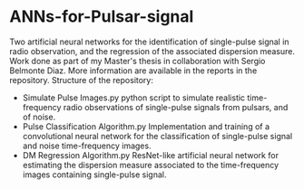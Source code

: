 # ANNs-for-Pulsar-signal
Two artificial neural networks for the identification of single-pulse signal in radio observation, and the regression of the associated dispersion measure.
Work done as part of my Master's thesis in collaboration with Sergio Belmonte Diaz. More information are available in the reports in the repository.
Structure of the repository:

- Simulate Pulse Images.py 
  python script to simulate realistic time-frequency radio observations of single-pulse signals from pulsars, and of noise.
- Pulse Classification Algorithm.py
  Implementation and training of a convolutional neural network for the classification of single-pulse signal and noise time-frequency images.
- DM Regression Algorithm.py
  ResNet-like artificial neural network for estimating the dispersion measure associated to the time-frequency images containing single-pulse signal. 
 

